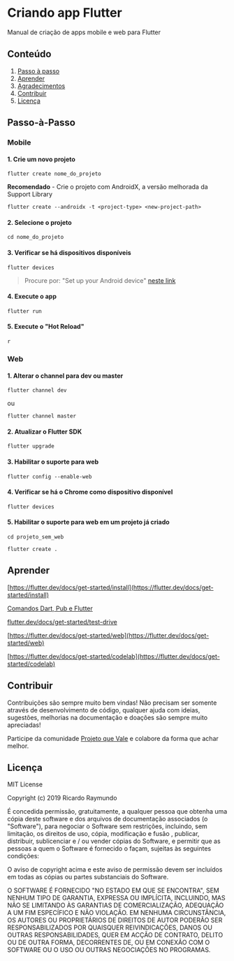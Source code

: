 # **Criando app Flutter**

Manual de criação de apps mobile e web para Flutter


## Conteúdo

1. [Passo à passo](#passo-à-passo)
1. [Aprender](#aprender)
1. [Agradecimentos](#Agradecimentos)
1. [Contribuir](#contribuir)
1. [Licença](#licença)

## Passo-à-Passo

### Mobile
#### 1. Crie um novo projeto

```
flutter create nome_do_projeto
```



**Recomendado** - Crie o projeto com AndroidX, a versão melhorada da Support Library


```
flutter create --androidx -t <project-type> <new-project-path>
```

#### 2.  Selecione o projeto

```
cd nome_do_projeto
```


#### 3.  Verificar se há dispositivos disponíveis

```
flutter devices
```
 
> Procure por:  "Set up your Android device" [neste link](https://kobiton.com/topics/develop-deploy-and-test-flutter-apps/)

#### 4.  Execute o app

```
flutter run
```


#### 5.  Execute o "Hot Reload"
`r`

### Web
#### 1.  Alterar o channel para dev ou master

```
flutter channel dev
```
ou
```
flutter channel master
```


#### 2.  Atualizar o Flutter SDK

```
flutter upgrade
```


#### 3.  Habilitar o suporte para web

```
flutter config --enable-web
```


#### 4.  Verificar se há o Chrome como dispositivo disponível

```
flutter devices
```


#### 5. Habilitar o suporte para web em um projeto já criado

```
cd projeto_sem_web
```

```
flutter create .
```



## Aprender


[https://flutter.dev/docs/get-started/install](https://flutter.dev/docs/get-started/install)


[Comandos Dart, Pub e Flutter](https://dartcode.org/docs/commands/#flutter-new-project)


[flutter.dev/docs/get-started/test-drive](https://flutter.dev/docs/get-started/test-drive?tab=terminal#vscode)

[https://flutter.dev/docs/get-started/web](https://flutter.dev/docs/get-started/web)

[https://flutter.dev/docs/get-started/codelab](https://flutter.dev/docs/get-started/codelab)


## Contribuir

Contribuições são sempre muito bem vindas! Não precisam ser somente através de desenvolvimento de código, qualquer ajuda com ideias, sugestões, melhorias na documentação e doações são sempre muito apreciadas!

Participe da comunidade [Projeto que Vale](http://www.projetoquevale.com.br/) e colabore da forma que achar melhor.


## Licença

MIT License

Copyright (c) 2019 Ricardo Raymundo

É concedida permissão, gratuitamente, a qualquer pessoa que obtenha uma cópia deste software e dos arquivos de documentação associados (o "Software"), para negociar o Software sem restrições, incluindo, sem limitação, os direitos de uso, cópia, modificação e fusão , publicar, distribuir, sublicenciar e / ou vender cópias do Software, e permitir que as pessoas a quem o Software é fornecido o façam, sujeitas às seguintes condições:

O aviso de copyright acima e este aviso de permissão devem ser incluídos em todas as cópias ou partes substanciais do Software.

O SOFTWARE É FORNECIDO "NO ESTADO EM QUE SE ENCONTRA", SEM NENHUM TIPO DE GARANTIA, EXPRESSA OU IMPLÍCITA, INCLUINDO, MAS NÃO SE LIMITANDO ÀS GARANTIAS DE COMERCIALIZAÇÃO, ADEQUAÇÃO A UM FIM ESPECÍFICO E NÃO VIOLAÇÃO. EM NENHUMA CIRCUNSTÂNCIA, OS AUTORES OU PROPRIETÁRIOS DE DIREITOS DE AUTOR PODERÃO SER RESPONSABILIZADOS POR QUAISQUER REIVINDICAÇÕES, DANOS OU OUTRAS RESPONSABILIDADES, QUER EM ACÇÃO DE CONTRATO, DELITO OU DE OUTRA FORMA, DECORRENTES DE, OU EM CONEXÃO COM O SOFTWARE OU O USO OU OUTRAS NEGOCIAÇÕES NO PROGRAMAS.
